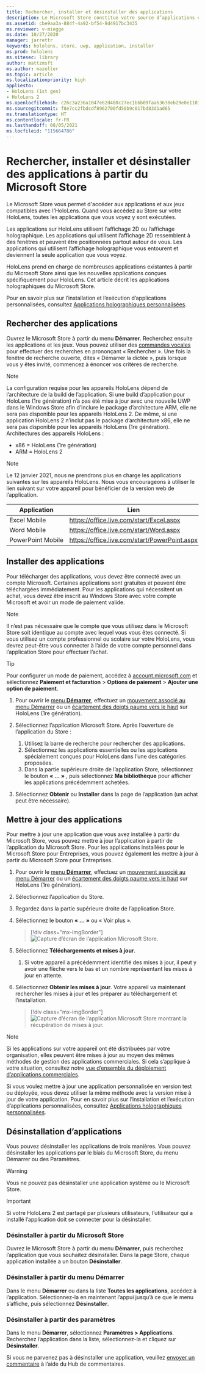 ```yaml
---
title: Rechercher, installer et désinstaller des applications
description: Le Microsoft Store constitue votre source d’applications et de jeux compatibles avec HoloLens.  Découvrez-en plus sur la recherche, l’installation et la désinstallation d’applications holographiques.
ms.assetid: cbe9aa3a-884f-4a92-bf54-8d4917bc3435
ms.reviewer: v-miegge
ms.date: 10/27/2020
manager: jarrettr
keywords: hololens, store, uwp, application, installer
ms.prod: hololens
ms.sitesec: library
author: mattzmsft
ms.author: mazeller
ms.topic: article
ms.localizationpriority: high
appliesto:
- HoloLens (1st gen)
- HoloLens 2
ms.openlocfilehash: c26c3a236a1047e62d480c27ec1bbb09faa63630eb29e0e1103546842d6a76d3
ms.sourcegitcommit: f8e7cc2fbdcdf8962700fd50b9c017bd83d1ad65
ms.translationtype: HT
ms.contentlocale: fr-FR
ms.lasthandoff: 08/05/2021
ms.locfileid: "115664786"
---
```

# <a name="find-install-and-uninstall-applications-from-the-microsoft-store"></a>Rechercher, installer et désinstaller des applications à partir du Microsoft Store

Le Microsoft Store vous permet d'accéder aux applications et aux jeux compatibles avec l'HoloLens. Quand vous accédez au Store sur votre HoloLens, toutes les applications que vous voyez y sont exécutées.

Les applications sur HoloLens utilisent l’affichage 2D ou l’affichage holographique. Les applications qui utilisent l’affichage 2D ressemblent à des fenêtres et peuvent être positionnées partout autour de vous. Les applications qui utilisent l’affichage holographique vous entourent et deviennent la seule application que vous voyez.

HoloLens prend en charge de nombreuses applications existantes à partir du Microsoft Store ainsi que les nouvelles applications conçues spécifiquement pour HoloLens.  Cet article décrit les applications holographiques du Microsoft Store.

Pour en savoir plus sur l’installation et l’exécution d’applications personnalisées, consultez [Applications holographiques personnalisées](holographic-custom-apps.md).

## <a name="find-apps"></a>Rechercher des applications

Ouvrez le Microsoft Store à partir du menu **Démarrer**. Recherchez ensuite les applications et les jeux. Vous pouvez utiliser des [commandes vocales](hololens-cortana.md) pour effectuer des recherches en prononçant « Rechercher ». Une fois la fenêtre de recherche ouverte, dites « Démarrer la dictée », puis lorsque vous y êtes invité, commencez à énoncer vos critères de recherche.

> [!NOTE]
> La configuration requise pour les appareils HoloLens dépend de l’architecture de la build de l’application. Si une build d’application pour HoloLens (1re génération) n’a pas été mise à jour avec une nouvelle UWP dans le Windows Store afin d’inclure le package d’architecture ARM, elle ne sera pas disponible pour les appareils HoloLens 2. De même, si une application HoloLens 2 n’inclut pas le package d’architecture x86, elle ne sera pas disponible pour les appareils HoloLens (1re génération). Architectures des appareils HoloLens :
> - x86 = HoloLens (1re génération)
> - ARM = HoloLens 2

> [!NOTE]
> Le 12 janvier 2021, nous ne prendrons plus en charge les applications suivantes sur les appareils HoloLens. Nous vous encourageons à utiliser le lien suivant sur votre appareil pour bénéficier de la version web de l’application.

| Application        | Lien                                          |
|------------|-----------------------------------------------|
| Excel Mobile      | https://office.live.com/start/Excel.aspx      |
| Word Mobile       | https://office.live.com/start/Word.aspx       |
| PowerPoint Mobile | https://office.live.com/start/PowerPoint.aspx |

## <a name="install-apps"></a>Installer des applications

Pour télécharger des applications, vous devez être connecté avec un compte Microsoft. Certaines applications sont gratuites et peuvent être téléchargées immédiatement. Pour les applications qui nécessitent un achat, vous devez être inscrit au Windows Store avec votre compte Microsoft et avoir un mode de paiement valide.

> [!NOTE]
> Il n’est pas nécessaire que le compte que vous utilisez dans le Microsoft Store soit identique au compte avec lequel vous vous êtes connecté. Si vous utilisez un compte professionnel ou scolaire sur votre HoloLens, vous devrez peut-être vous connecter à l’aide de votre compte personnel dans l’application Store pour effectuer l’achat.

> [!TIP]
> Pour configurer un mode de paiement, accédez à [account.microsoft.com](https://account.microsoft.com/) et sélectionnez **Paiement et facturation** > **Options de paiement** > **Ajouter une option de paiement**.

1. Pour ouvrir le [menu **Démarrer**](holographic-home.md), effectuez un [mouvement associé au menu Démarrer](/hololens/hololens2-basic-usage#start-gesture) ou un [écartement des doigts paume vers le haut](hololens1-basic-usage.md) sur HoloLens (1re génération).

1. Sélectionnez l’application Microsoft Store. Après l’ouverture de l’application du Store :
   1. Utilisez la barre de recherche pour rechercher des applications. 
   1. Sélectionnez les applications essentielles ou les applications spécialement conçues pour HoloLens dans l’une des catégories proposées.
   1. Dans la partie supérieure droite de l’application Store, sélectionnez le bouton **« ... »** , puis sélectionnez **Ma bibliothèque** pour afficher les applications précédemment achetées.

1. Sélectionnez **Obtenir** ou **Installer** dans la page de l’application (un achat peut être nécessaire).

## <a name="update-apps"></a>Mettre à jour des applications

Pour mettre à jour une application que vous avez installée à partir du Microsoft Store, vous pouvez mettre à jour l’application à partir de l’application du Microsoft Store. Pour les applications installées pour le Microsoft Store pour Entreprises, vous pouvez également les mettre à jour à partir du Microsoft Store pour Entreprises. 

1. Pour ouvrir le [menu **Démarrer**](holographic-home.md), effectuez un [mouvement associé au menu Démarrer](/hololens/hololens2-basic-usage#start-gesture) ou un [écartement des doigts paume vers le haut](hololens1-basic-usage.md) sur HoloLens (1re génération).

1. Sélectionnez l’application du Store.

1. Regardez dans la partie supérieure droite de l’application Store. 

1. Sélectionnez le bouton **« ... »** ou « Voir plus ».

   > [!div class="mx-imgBorder"]
   > ![Capture d’écran de l’application Microsoft Store.](images/store-update-1.png)

1. Sélectionnez **Téléchargements et mises à jour**.
    1. Si votre appareil a précédemment identifié des mises à jour, il peut y avoir une flèche vers le bas et un nombre représentant les mises à jour en attente.

1. Sélectionnez **Obtenir les mises à jour**. Votre appareil va maintenant rechercher les mises à jour et les préparer au téléchargement et l’installation. 
 
   > [!div class="mx-imgBorder"]
   > ![Capture d’écran de l’application Microsoft Store montrant la récupération de mises à jour.](images/store-update-2.png.jpg)

> [!NOTE]
> Si les applications sur votre appareil ont été distribuées par votre organisation, elles peuvent être mises à jour au moyen des mêmes méthodes de gestion des applications commerciales. Si cela s’applique à votre situation, consultez notre [vue d’ensemble du déploiement d’applications commerciales](app-deploy-overview.md).
>
> Si vous voulez mettre à jour une application personnalisée en version test ou déployée, vous devez utiliser la même méthode avec la version mise à jour de votre application. Pour en savoir plus sur l’installation et l’exécution d’applications personnalisées, consultez [Applications holographiques personnalisées](holographic-custom-apps.md).

## <a name="uninstall-apps"></a>Désinstallation d’applications

Vous pouvez désinstaller les applications de trois manières. Vous pouvez désinstaller les applications par le biais du Microsoft Store, du menu Démarrer ou des Paramètres. 

> [!WARNING]
> Vous ne pouvez pas désinstaller une application système ou le Microsoft Store.

> [!IMPORTANT]
> Si votre HoloLens 2 est partagé par plusieurs utilisateurs, l’utilisateur qui a installé l’application doit se connecter pour la désinstaller. 

### <a name="uninstall-from-the-microsoft-store"></a>Désinstaller à partir du Microsoft Store

Ouvrez le Microsoft Store à partir du menu **Démarrer**, puis recherchez l’application que vous souhaitez désinstaller.  Dans la page Store, chaque application installée a un bouton **Désinstaller**.

### <a name="uninstall-from-the-start-menu"></a>Désinstaller à partir du menu Démarrer

Dans le menu **Démarrer** ou dans la liste **Toutes les applications**, accédez à l’application. Sélectionnez-la en maintenant l’appui jusqu’à ce que le menu s’affiche, puis sélectionnez **Désinstaller**.

### <a name="uninstall-from-settings"></a>Désinstaller à partir des paramètres
Dans le menu **Démarrer**, sélectionnez **Paramètres > Applications**. Recherchez l’application dans la liste, sélectionnez-la et cliquez sur **Désinstaller**.

Si vous ne parvenez pas à désinstaller une application, veuillez [envoyer un commentaire](/hololens/hololens-feedback) à l’aide du Hub de commentaires.
